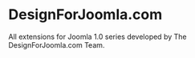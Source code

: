DesignForJoomla.com
===================

All extensions for Joomla 1.0 series developed by The DesignForJoomla.com Team.